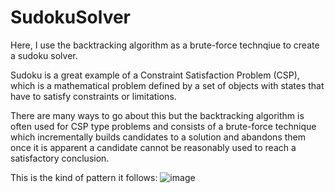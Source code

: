 # SudokuSolver

Here, I use the backtracking algorithm as a brute-force technqiue to create a sudoku solver. 

Sudoku is a great example of a Constraint Satisfaction Problem (CSP), which is a mathematical problem defined by a set of objects with states that have to satisfy constraints or limitations. 

There are many ways to go about this but the backtracking algorithm is often used for CSP type problems and consists of a brute-force technique which incrementally builds candidates to a solution and abandons them once it is apparent a candidate cannot be reasonably used to reach a satisfactory conclusion. 

This is the kind of pattern it follows: 
![image](https://user-images.githubusercontent.com/84393679/224001087-f53f4208-351f-40c1-b8d7-fe043622542d.png)



